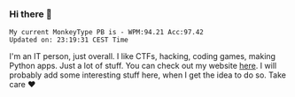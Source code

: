 ### Hi there 👋
<!-- PB START -->
```
My current MonkeyType PB is - WPM:94.21 Acc:97.42
Updated on: 23:19:31 CEST Time
```
<!-- PB END -->
I'm an IT person, just overall. I like CTFs, hacking, coding games, making Python apps. Just a lot of stuff.
You can check out my website [here](https://skill3472.github.io/).
I will probably add some interesting stuff here, when I get the idea to do so. Take care ❤️
